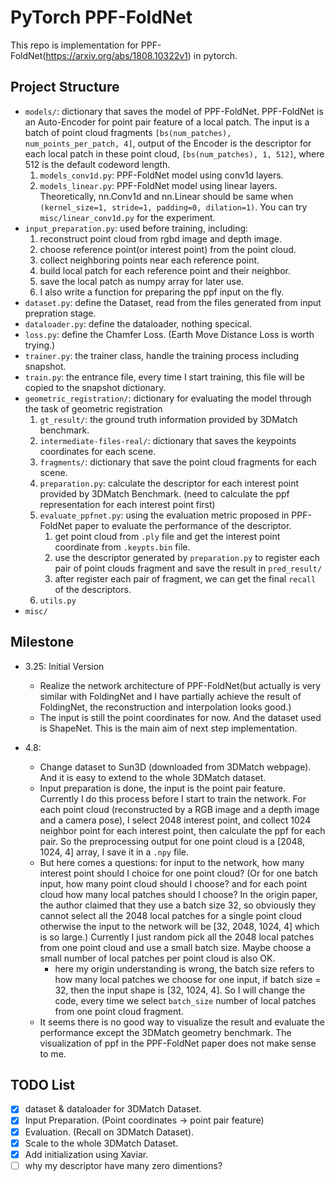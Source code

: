 # PyTorch PPF-FoldNet
This repo is implementation for PPF-FoldNet(https://arxiv.org/abs/1808.10322v1) in pytorch. 

## Project Structure

- `models/`: dictionary that saves the model of PPF-FoldNet. PPF-FoldNet is an Auto-Encoder for point pair feature of a local patch. The input is a batch of point cloud fragments `[bs(num_patches), num_points_per_patch, 4]`, output of the Encoder is the descriptor for each local patch in these point cloud, `[bs(num_patches), 1, 512]`, where 512 is the default codeword length.
    1. `models_conv1d.py`: PPF-FoldNet model using conv1d layers.
    2. `models_linear.py`: PPF-FoldNet model using linear layers. Theoretically, nn.Conv1d and nn.Linear should be same when `(kernel_size=1, stride=1, padding=0, dilation=1)`. You can try `misc/linear_conv1d.py` for the experiment.
- `input_preparation.py`: used before training, including: 
    1. reconstruct point cloud from  rgbd image and depth image.
    2. choose reference point(or interest point) from the point cloud.
    3. collect neighboring points near each reference point.
    4. build local patch for each reference point and their neighbor.
    5. save the local patch as numpy array for later use.
    6. I also write a function for preparing the ppf input on the fly.
- `dataset.py`: define the Dataset, read from the files generated from input prepration stage.
- `dataloader.py`: define the dataloader, nothing specical.
- `loss.py`: define the Chamfer Loss. (Earth Move Distance Loss is worth trying.)
- `trainer.py`: the trainer class, handle the training process including snapshot.
- `train.py`: the entrance file, every time I start training, this file will be copied to the snapshot dictionary.
- `geometric_registration/`: dictionary for evaluating the model through the task of geometric registration
    1. `gt_result/`: the ground truth information provided by 3DMatch benchmark.
    2. `intermediate-files-real/`: dictionary that saves the keypoints coordinates for each scene.
    3. `fragments/`: dictionary that save the point cloud fragments for each scene.
    4. `preparation.py`: calculate the descriptor for each interest point provided by 3DMatch Benchmark. (need to calculate the ppf representation for each interest point first)
    5. `evaluate_ppfnet.py`: using the evaluation metric proposed in PPF-FoldNet paper to evaluate the performance of the descriptor.
        1. get point cloud from `.ply` file and get the interest point coordinate from `.keypts.bin` file.
        2. use the descriptor generated by `preparation.py` to register each pair of point clouds fragment and save the result in `pred_result/`
        3. after register each pair of fragment, we can get the final `recall` of the descriptors.
    6. `utils.py`
 - `misc/`




## Milestone
- 3.25: Initial Version
    - Realize the network architecture of PPF-FoldNet(but actually is very similar with FoldingNet and I have partially achieve the result of FoldingNet, the reconstruction and interpolation looks good.)
    - The input is still the point coordinates for now. And the dataset used is ShapeNet. This is the main aim of next step implementation.
    
- 4.8:
    - Change dataset to Sun3D (downloaded from 3DMatch webpage). And it is easy to extend to the whole 3DMatch dataset.
    - Input preparation is done, the input is the point pair feature. Currently I do this process before I start to train the network. For each point cloud (reconstructed by a RGB image and a depth image and a camera pose), I select 2048 interest point, and collect 1024 neighbor point for each interest point, then calculate the ppf for each pair. So the preprocessing output for one point cloud is a [2048, 1024, 4] array, I save it in a `.npy` file. 
    - But here comes a questions: for input to the network, how many interest point should I choice for one point cloud? (Or for one batch input, how many point cloud should I choose? and for each point cloud how many local patches should I choose? In the origin paper, the author claimed that they use a batch size 32, so obviously they cannot select all the 2048 local patches for a single point cloud otherwise the input to the network will be [32, 2048, 1024, 4] which is so large.) Currently I just random pick all the 2048 local patches from one point cloud and use a small batch size. Maybe choose a small number of local patches per point cloud is also OK.
        - here my origin understanding is wrong, the batch size refers to how many local patches we choose for one input, if batch size = 32, then the input shape is [32, 1024, 4]. So I will change the code, every time we select `batch_size` number of local patches from one point cloud fragment.
    - It seems there is no good way to visualize the result and evaluate the performance except the 3DMatch geometry benchmark. The visualization of ppf in the PPF-FoldNet paper does not make sense to me.


## TODO List
- [x] dataset & dataloader for 3DMatch Dataset.
- [x] Input Preparation. (Point coordinates -> point pair feature)
- [x] Evaluation. (Recall on 3DMatch Dataset).
- [x] Scale to the whole 3DMatch Dataset.
- [x] Add initialization using Xaviar.
- [ ] why my descriptor have many zero dimentions?
